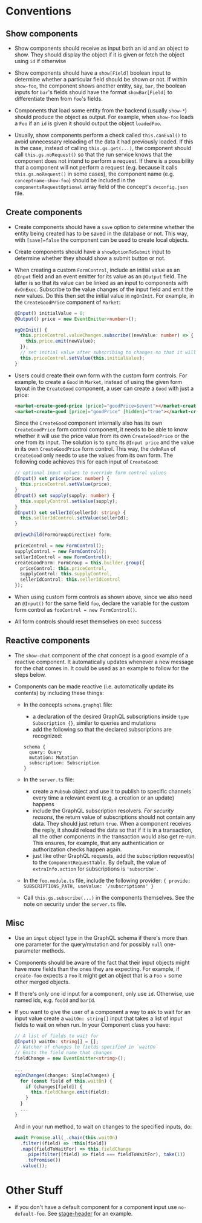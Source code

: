 # Conventions

## Show components 

- Show components should receive as input both an id and an object to show. They
  should display the object if it is given or fetch the object using `id` if
  otherwise

- Show components should have a `show[Field]` boolean input to determine whether
  a particular field should be shown or not. If within `show-foo`, the component
  shows another entity, say, `bar`, the boolean inputs for `bar`'s fields should
  have the format `showBar[Field]` to differentiate them from `foo`'s fields.

- Components that load some entity from the backend (usually `show-*`) should
  produce the object as output. For example, when `show-foo` loads a `Foo` if
  an `id` is given it should output the object `loadedFoo`.

- Usually, show components perform a check called `this.canEval()` to avoid
  unnecessary reloading of the data it had previously loaded. If this is the
  case, instead of calling `this.gs.get(...)`, the component should call
  `this.gs.noRequest()` so that the run service knows that the component does not
  intend to perform a request. If there is a possibility that a component
  will not perform a request (e.g. because it calls `this.gs.noRequest()` in
  some cases), the component name (e.g. `conceptname-show-foo`) should be included
  in the `componentsRequestOptional` array field of the concept's `dvconfig.json`
  file.

## Create components

- Create components should have a `save` option to determine whether the
  entity being created has to be saved in the database or not. This way, with
  `[save]=false` the component can be used to create local objects.

- Create components should have a `showOptionToSubmit` input to determine
  whether they should show a submit button or not.

- When creating a custom `FormControl`, include an initial value as an `@Input`
  field and an event emitter for its value as an `@Output` field. The latter is
  so that its value can be linked as an input to components with `dvOnExec`.
  Subscribe to the value changes of the input field and emit the new values.
  Do this then set the initial value in `ngOnInit`. For example, in the
  `CreateGoodPrice` component of `Market`:

  ```typescript
  @Input() initialValue = 0;
  @Output() price = new EventEmitter<number>();
  
  ngOnInit() {
    this.priceControl.valueChanges.subscribe((newValue: number) => {
      this.price.emit(newValue);
    });
    // set initial value after subscribing to changes so that it will be emitted
    this.priceControl.setValue(this.initialValue);
  }
  ```

- Users could create their own form with the custom form controls. For example,
  to create a `Good` in `Market`, instead of using the given form layout in the
  `CreateGood` component, a user can create a `Good` with just a price:

  ```html
  <market-create-good-price (price)="goodPrice=$event"></market-create-good-price>
  <market-create-good [price]="goodPrice" [hidden]="true"></market-create-good>
  ```

  Since the `CreateGood` component internally also has its own `CreateGoodPrice`
  form control component, it needs to be able to know whether it will use the
  price value from its own `CreateGoodPrice` or the one from its input. The
  solution is to sync its `@Input price` and the value in its own
  `CreateGoodPrice` form control. This way, the `dvOnRun` of `CreateGood` only
  needs to use the values from its own form. The following code achieves this for
  each input of `CreateGood`:

  ```typescript
  // optional input values to override form control values
  @Input() set price(price: number) {
    this.priceControl.setValue(price);
  }
  @Input() set supply(supply: number) {
    this.supplyControl.setValue(supply);
  }
  @Input() set sellerId(sellerId: string) {
    this.sellerIdControl.setValue(sellerId);
  }
  
  @ViewChild(FormGroupDirective) form;
  
  priceControl = new FormControl();
  supplyControl = new FormControl();
  sellerIdControl = new FormControl();
  createGoodForm: FormGroup = this.builder.group({
    priceControl: this.priceControl,
    supplyControl: this.supplyControl,
    sellerIdControl: this.sellerIdControl
  });
  ```

- When using custom form controls as shown above, since we also need an
  `@Input()` for the same field `foo`, declare the variable for the custom form
  control as `fooControl = new FormControl()`.

- All form controls should reset themselves on exec success

## Reactive components

- The `show-chat` component of the chat concept is a good example of a reactive
component. It automatically updates whenever a new message for the chat comes in.
It could be used as an example to follow for the steps below. 

- Components can be made reactive (i.e. automatically update its contents) by
  including these things:

  - In the concepts `schema.graphql` file:
    - a declaration of the desired GraphQL subscriptions inside
    `type Subscription {}`, similar to queries and mutations
    - add the following so that the declared subscriptions are recognized:

    ```text
    schema {
      query: Query
      mutation: Mutation
      subscription: Subscription
    }
    ```

  - In the `server.ts` file:
    - create a `PubSub` object and use it to publish to specific channels every
    time a relevant event (e.g. a creation or an update) happens
    - include the GraphQL subscription resolvers. *For security reasons*, the
    return value of subscriptions should not contain any data. They should
    just return `true`. When a component receives the reply, it should reload
    the data so that if it is in a transaction, all the other components in the
    transaction would also get re-run. This ensures, for example, that any
    authentication or authorization checks happen again.
    - just like other GraphQL requests, add the subscription request(s) to the
    `ComponentRequestTable`. By default, the value of `extraInfo.action` for
    subscriptions is `'subscribe'`.

  - In the `foo.module.ts` file, include the following provider:
  `{ provide: SUBSCRIPTIONS_PATH, useValue: '/subscriptions' }`

  - Call `this.gs.subscribe(...)` in the components themselves. See the note on
  security under the `server.ts` file.

## Misc

- Use an `input` object type in the GraphQL schema if there's more than one
  parameter for the query/mutation and for possibly `null` one-parameter
  methods.

- Components should be aware of the fact that their input objects might have more
  fields than the ones they are expecting. For example, if `create-foo`
  expects a `Foo` it might get an object that is a `Foo` + some other
  merged objects.

- If there's only one id input for a component, only use `id`. Otherwise, use
  named ids, e.g. `fooId` and `barId`.

- If you want to give the user of a component a way to ask to wait for an input
  value create a `waitOn: string[]` input that takes a list of input fields to
  wait on when run. In your Component class you have:

  ```typescript
  // A list of fields to wait for
  @Input() waitOn: string[] = [];
  // Watcher of changes to fields specified in `waitOn`
  // Emits the field name that changes
  fieldChange = new EventEmitter<string>();
    
  ...
  ngOnChanges(changes: SimpleChanges) {
    for (const field of this.waitOn) {
      if (changes[field]) {
        this.fieldChange.emit(field);
      }
    }
    ...
  }
  ```

  And in your run method, to wait on changes to the specified inputs, do:
  ```typescript
  await Promise.all(_.chain(this.waitOn)
    .filter((field) => !this[field])
    .map((fieldToWaitFor) => this.fieldChange
      .pipe(filter((field) => field === fieldToWaitFor), take(1))
      .toPromise())
    .value());
  ```


# Other Stuff

- if you don't have a default component for a component input use `no-default-foo`. See [stage-header](https://github.com/spderosso/deja-vu/tree/master/packages/core/src/app/dv/stage) for an example.
